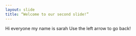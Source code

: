 ```yaml
---
layout: slide
title: “Welcome to our second slide!”
---
```

Hi everyone my name is sarah 
Use the left arrow to go back!
